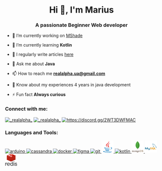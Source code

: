 <h1 align="center">Hi 👋, I'm Marius</h1>
<h3 align="center">A passionate Beginner Web developer</h3>	

- 🔭 I’m currently working on [MShade](https://github.com/MSh4de)

- 🌱 I’m currently learning **Kotlin**

- 📝 I regularly write articles [here](https://itsme.to/tag/mshade/)

- 💬 Ask me about **Java**

- 📫 How to reach me **realalpha.ua@gmail.com**

- 📄 Know about my experiences 4 years in java development

- ⚡ Fun fact **Always curious**

<h3 align="left">Connect with me:</h3>
<p align="left">
<a href="https://twitter.com/_realalpha_" target="blank"><img align="center" src="https://raw.githubusercontent.com/rahuldkjain/github-profile-readme-generator/master/src/images/icons/Social/twitter.svg" alt="_realalpha_" height="30" width="40" /></a>
<a href="https://www.youtube.com/channel/UCO5Rfqc5pTHx3nY7J77cmPg" target="blank"><img align="center" src="https://raw.githubusercontent.com/rahuldkjain/github-profile-readme-generator/master/src/images/icons/Social/youtube.svg" alt="_realalpha_" height="30" width="40" /></a>
<a href="https://discord.gg/https://discord.gg/2WT3DWFMAC" target="blank"><img align="center" src="https://raw.githubusercontent.com/rahuldkjain/github-profile-readme-generator/master/src/images/icons/Social/discord.svg" alt="https://discord.gg/2WT3DWFMAC" height="30" width="40" /></a>
</p>

<h3 align="left">Languages and Tools:</h3>
<p align="left"> <a href="https://fr.wikipedia.org/wiki/HTML5" target="_blank" rel="noreferrer"> <img src="https://grafikart.fr/uploads/icons/html.png" alt="arduino" width="40" height="40"/> </a> <a href="https://fr.wikipedia.org/wiki/Feuilles_de_style_en_cascade" target="_blank" rel="noreferrer"> <img src="https://grafikart.fr/uploads/icons/css.svg" alt="cassandra" width="40" height="40"/> </a> <a href="https://fr.wikipedia.org/wiki/PHP" target="_blank" rel="noreferrer"> <img src="https://grafikart.fr/uploads/icons/php.svg" alt="docker" width="40" height="40"/> </a> <a href="https://www.figma.com/" target="_blank" rel="noreferrer"> <img src="https://www.vectorlogo.zone/logos/figma/figma-icon.svg" alt="figma" width="40" height="40"/> </a> <a href="https://git-scm.com/" target="_blank" rel="noreferrer"> <img src="https://www.vectorlogo.zone/logos/git-scm/git-scm-icon.svg" alt="git" width="40" height="40"/> </a> <a href="https://www.java.com" target="_blank" rel="noreferrer"> <img src="https://raw.githubusercontent.com/devicons/devicon/master/icons/java/java-original.svg" alt="java" width="40" height="40"/> </a> <a href="https://kotlinlang.org" target="_blank" rel="noreferrer"> <img src="https://www.vectorlogo.zone/logos/kotlinlang/kotlinlang-icon.svg" alt="kotlin" width="40" height="40"/> </a> <a href="https://www.mongodb.com/" target="_blank" rel="noreferrer"> <img src="https://raw.githubusercontent.com/devicons/devicon/master/icons/mongodb/mongodb-original-wordmark.svg" alt="mongodb" width="40" height="40"/> </a> <a href="https://www.mysql.com/" target="_blank" rel="noreferrer"> <img src="https://raw.githubusercontent.com/devicons/devicon/master/icons/mysql/mysql-original-wordmark.svg" alt="mysql" width="40" height="40"/> </a> <a href="https://redis.io" target="_blank" rel="noreferrer"> <img src="https://raw.githubusercontent.com/devicons/devicon/master/icons/redis/redis-original-wordmark.svg" alt="redis" width="40" height="40"/> </a> </p>

